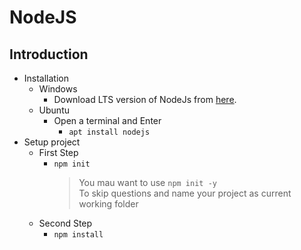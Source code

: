 # NodeJS
## Introduction
- Installation
    - Windows
        - Download LTS version of NodeJs from [here](https://nodejs.org/en/).
    - Ubuntu
        - Open a terminal and Enter
            - `apt install nodejs`
- Setup project
    - First Step
        - `npm init`
            > You mau want to use `npm init -y`  
            > To skip questions and name your project as current working folder
    - Second Step
        - `npm install`